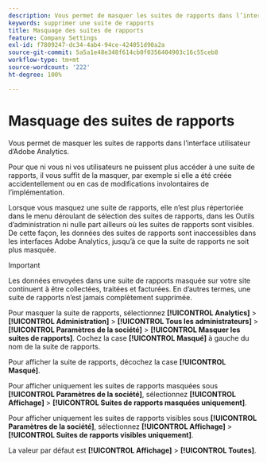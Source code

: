```yaml
---
description: Vous permet de masquer les suites de rapports dans l’interface utilisateur d’Adobe Analytics.
keywords: supprimer une suite de rapports
title: Masquage des suites de rapports
feature: Company Settings
exl-id: f7809247-dc34-4ab4-94ce-424051d90a2a
source-git-commit: 5a5a1e48e348f614cb0f0356404903c16c55ceb8
workflow-type: tm+mt
source-wordcount: '222'
ht-degree: 100%

---
```


# Masquage des suites de rapports

Vous permet de masquer les suites de rapports dans l’interface utilisateur d’Adobe Analytics.

Pour que ni vous ni vos utilisateurs ne puissent plus accéder à une suite de rapports, il vous suffit de la masquer, par exemple si elle a été créée accidentellement ou en cas de modifications involontaires de l’implémentation.

Lorsque vous masquez une suite de rapports, elle n’est plus répertoriée dans le menu déroulant de sélection des suites de rapports, dans les Outils d’administration ni nulle part ailleurs où les suites de rapports sont visibles. De cette façon, les données des suites de rapports sont inaccessibles dans les interfaces Adobe Analytics, jusqu’à ce que la suite de rapports ne soit plus masquée.

>[!IMPORTANT]
>
>Les données envoyées dans une suite de rapports masquée sur votre site continuent à être collectées, traitées et facturées. En d’autres termes, une suite de rapports n’est jamais complètement supprimée.

Pour masquer la suite de rapports, sélectionnez **[!UICONTROL Analytics]** > **[!UICONTROL Administration]** > **[!UICONTROL Tous les administrateurs]** > **[!UICONTROL Paramètres de la société]** > **[!UICONTROL Masquer les suites de rapports]**. Cochez la case **[!UICONTROL Masqué]** à gauche du nom de la suite de rapports.

Pour afficher la suite de rapports, décochez la case **[!UICONTROL Masqué]**.

Pour afficher uniquement les suites de rapports masquées sous **[!UICONTROL Paramètres de la société]**, sélectionnez **[!UICONTROL Affichage]** > **[!UICONTROL Suites de rapports masquées uniquement]**.

Pour afficher uniquement les suites de rapports visibles sous **[!UICONTROL Paramètres de la société]**, sélectionnez **[!UICONTROL Affichage]** > **[!UICONTROL Suites de rapports visibles uniquement]**.

La valeur par défaut est **[!UICONTROL Affichage]** > **[!UICONTROL Toutes]**.
